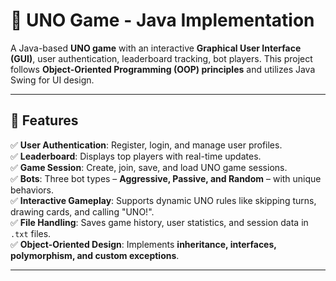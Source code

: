 # 🎴 UNO Game - Java Implementation  
A Java-based **UNO game** with an interactive **Graphical User Interface (GUI)**, user authentication, leaderboard tracking, bot players. This project follows **Object-Oriented Programming (OOP) principles** and utilizes Java Swing for UI design.  

---

## 📌 Features  
✅ **User Authentication**: Register, login, and manage user profiles.  
✅ **Leaderboard**: Displays top players with real-time updates.  
✅ **Game Session**: Create, join, save, and load UNO game sessions.  
✅ **Bots**: Three bot types – **Aggressive, Passive, and Random** – with unique behaviors.  
✅ **Interactive Gameplay**: Supports dynamic UNO rules like skipping turns, drawing cards, and calling "UNO!".  
✅ **File Handling**: Saves game history, user statistics, and session data in `.txt` files.  
✅ **Object-Oriented Design**: Implements **inheritance, interfaces, polymorphism, and custom exceptions**.  

---
